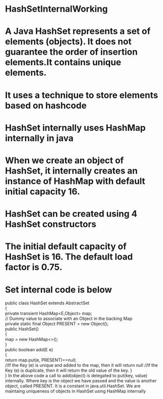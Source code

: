 # HashSetInternalWorking

# A Java HashSet represents a set of elements (objects). It does not guarantee the order of insertion elements.It contains unique elements.

# It uses a technique to store elements based on hashcode

# HashSet internally uses HashMap internally in java

# When we create an object of HashSet, it internally creates an instance of HashMap with default initial capacity 16.

# HashSet can be created using 4 HashSet constructors

# The initial default capacity of HashSet is 16. The default load factor is 0.75.

# Set internal code is below

public class HashSet<E> extends AbstractSet<E>  
{  
private transient HashMap<E,Object> map;  
// Dummy value to associate with an Object in the backing Map  
private static final Object PRESENT = new Object();  
public HashSet()  
{  
map = new HashMap<>();  
}  
public boolean add(E e)   
{  
return map.put(e, PRESENT)==null;  
  //If the Key (e) is unique and added to the map, then it will return null
  //If the Key (e) is duplicate, then it will return the old value of the key.
}  
} 
  In the above code a call to add(object) is delegated to put(key, value) internally. Where key is the object we have passed and the value is another object, called PRESENT. It is a constant in java.util.HashSet.
  We are maintaing uniqueness of objects in HashSet using HashMap internally 
